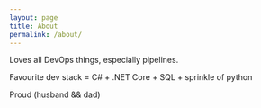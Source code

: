 ```yaml
---
layout: page
title: About
permalink: /about/
---
```


Loves all DevOps things, especially pipelines. 

Favourite dev stack = C# + .NET Core + SQL + sprinkle of python 

Proud (husband && dad)